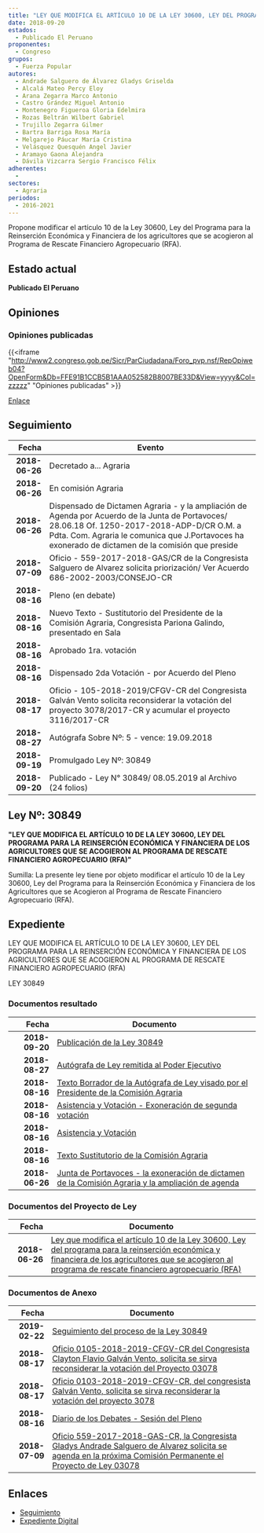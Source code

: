 ```yaml
---
title: "LEY QUE MODIFICA EL ARTÍCULO 10 DE LA LEY 30600, LEY DEL PROGRAMA PARA LA REINSERCIÓN ECONÓMICA Y FINANCIERA DE LOS AGRICULTORES QUE SE ACOGIERON AL PROGRAMA DE RESCATE FINANCIERO AGROPECUARIO (RFA)"
date: 2018-09-20
estados: 
  - Publicado El Peruano
proponentes: 
  - Congreso
grupos: 
  - Fuerza Popular
autores: 
  - Andrade Salguero de Álvarez Gladys Griselda
  - Alcalá Mateo Percy Eloy
  - Arana Zegarra Marco Antonio
  - Castro Grández Miguel Antonio
  - Montenegro Figueroa Gloria Edelmira
  - Rozas Beltrán Wilbert Gabriel
  - Trujillo Zegarra Gilmer
  - Bartra Barriga Rosa María
  - Melgarejo Páucar María Cristina
  - Velásquez Quesquén Angel Javier
  - Aramayo Gaona Alejandra
  - Dávila Vizcarra Sergio Francisco Félix
adherentes: 
  - 
sectores: 
  - Agraria
periodos: 
  - 2016-2021
---
```


Propone modificar el artículo 10 de la Ley 30600, Ley del Programa para la Reinserción Económica y Financiera de los agricultores que se acogieron al Programa de Rescate Financiero Agropecuario (RFA).


## Estado actual

**Publicado El Peruano**

## Opiniones

### Opiniones publicadas

{{<iframe "http://www2.congreso.gob.pe/Sicr/ParCiudadana/Foro_pvp.nsf/RepOpiweb04?OpenForm&Db=FFE91B1CCB5B1AAA052582B8007BE33D&View=yyyy&Col=zzzzz" "Opiniones publicadas" >}}

[Enlace](http://www2.congreso.gob.pe/Sicr/ParCiudadana/Foro_pvp.nsf/RepOpiweb04?OpenForm&Db=FFE91B1CCB5B1AAA052582B8007BE33D&View=yyyy&Col=zzzzz)

## Seguimiento

| Fecha | Evento |
|------:|--------|
| **2018-06-26** | Decretado a... Agraria|
| **2018-06-26** | En comisión Agraria|
| **2018-06-26** | Dispensado de Dictamen Agraria - y la ampliación de Agenda por Acuerdo de la Junta de Portavoces/ 28.06.18 Of. 1250-2017-2018-ADP-D/CR O.M. a Pdta. Com. Agraria le comunica que J.Portavoces ha exonerado de dictamen de la comisión que preside|
| **2018-07-09** | Oficio - 559-2017-2018-GAS/CR de la Congresista Salguero de Alvarez solicita priorización/ Ver Acuerdo 686-2002-2003/CONSEJO-CR|
| **2018-08-16** | Pleno (en debate)|
| **2018-08-16** | Nuevo Texto - Sustitutorio del Presidente de la Comisión Agraria, Congresista Pariona Galindo, presentado en Sala|
| **2018-08-16** | Aprobado 1ra. votación|
| **2018-08-16** | Dispensado 2da Votación - por Acuerdo del Pleno|
| **2018-08-17** | Oficio - 105-2018-2019/CFGV-CR del Congresista Galván Vento solicita reconsiderar la votación del proyecto 3078/2017-CR y acumular el proyecto 3116/2017-CR|
| **2018-08-27** | Autógrafa Sobre Nº: 5 - vence: 19.09.2018|
| **2018-09-19** | Promulgado Ley Nº: 30849|
| **2018-09-20** | Publicado - Ley N° 30849/ 08.05.2019 al Archivo (24 folios)|

## Ley Nº: 30849

**"LEY QUE MODIFICA EL ARTÍCULO 10 DE LA LEY 30600, LEY DEL PROGRAMA PARA LA REINSERCIÓN ECONÓMICA Y FINANCIERA DE LOS AGRICULTORES QUE SE ACOGIERON AL PROGRAMA DE RESCATE FINANCIERO AGROPECUARIO (RFA)"**

Sumilla: La presente ley tiene por objeto modificar el artículo 10 de la Ley 30600, Ley del Programa para la Reinserción Económica y Financiera de los Agricultores que se Acogieron al Programa de Rescate Financiero Agropecuario (RFA).


## Expediente

LEY QUE MODIFICA EL ARTÍCULO 10 DE LA LEY 30600, LEY DEL PROGRAMA PARA LA REINSERCIÓN ECONÓMICA Y FINANCIERA DE LOS AGRICULTORES QUE SE ACOGIERON AL PROGRAMA DE RESCATE FINANCIERO AGROPECUARIO (RFA)

LEY 30849


### Documentos resultado

| Fecha | Documento |
|------:|--------|
| **2018-09-20** | [Publicación de la Ley 30849](http://www.leyes.congreso.gob.pe/Documentos/2016_2021/ADLP/Normas_Legales/30849-LEY.pdf) |
| **2018-08-27** | [Autógrafa de Ley remitida al Poder Ejecutivo](http://www.leyes.congreso.gob.pe/Documentos/2016_2021/ADLP/Texto_Aprobado/AU0307820180827.PDF) |
| **2018-08-16** | [Texto Borrador de la Autógrafa de Ley visado por el Presidente de la Comisión Agraria](http://www.leyes.congreso.gob.pe/Documentos/2016_2021/Texto_Borrador_de_Autografa/BAU0307820180816.pdf) |
| **2018-08-16** | [Asistencia y Votación - Exoneración de segunda votación](http://www.leyes.congreso.gob.pe/Documentos/2016_2021/Asistencia_y_Votacion/Proyectos_de_Ley/Exoneracion_de_Segunda_Votacion/ESV0307820180816..pdf) |
| **2018-08-16** | [Asistencia y Votación](http://www.leyes.congreso.gob.pe/Documentos/2016_2021/Asistencia_y_Votacion/Proyectos_de_Ley/AV0307820180816.pdf) |
| **2018-08-16** | [Texto Sustitutorio de la Comisión Agraria](http://www.leyes.congreso.gob.pe/Documentos/2016_2021/Texto_Sustitutorio/Proyectos_de_Ley/TS0307820180816.pdf) |
| **2018-06-26** | [Junta de Portavoces - la exoneración de dictamen de la Comisión Agraria y la ampliación de agenda](http://www.leyes.congreso.gob.pe/Documentos/2016_2021/Acuerdos/Junta_Portavoces/AJP0307820180626..pdf) |

### Documentos del Proyecto de Ley

| Fecha | Documento |
|------:|--------|
| **2018-06-26** | [Ley que modifica el artículo 10 de la Ley 30600, Ley del programa para la reinserción económica y financiera de los agricultores que se acogieron al programa de rescate financiero agropecuario (RFA)](http://www.leyes.congreso.gob.pe/Documentos/2016_2021/Proyectos_de_Ley_y_de_Resoluciones_Legislativas/PL0307820180626..pdf) |

### Documentos de Anexo

| Fecha | Documento |
|------:|--------|
| **2019-02-22** | [Seguimiento del proceso de la Ley 30849](http://www.leyes.congreso.gob.pe/Documentos/2016_2021/Seguimiento_de_Proyectos_de_Ley/03078PL20190222.pdf) |
| **2018-08-17** | [Oficio 0105-2018-2019-CFGV-CR del Congresista Clayton Flavio Galván Vento, solicita se sirva reconsiderar la votación del Proyecto 03078](http://www.leyes.congreso.gob.pe/Documentos/2016_2021/Oficios/Congresistas/OFICIO-0105-2018-2019-CFGV-CR.pdf) |
| **2018-08-17** | [Oficio 0103-2018-2019-CFGV-CR, del congresista Galván Vento, solicita se sirva reconsiderar la votación del proyecto 3078](http://www.leyes.congreso.gob.pe/Documentos/2016_2021/Oficios/Congresistas/OFICIO-0103-2018-2019-CFGV-CR.pdf) |
| **2018-08-16** | [Diario de los Debates - Sesión del Pleno](http://www2.congreso.gob.pe/Sicr/DiarioDebates/Publicad.nsf/SesionesPleno/05256D6E0073DFE9052582EC00066C7A/$FILE/PLO-2018-4.pdf) |
| **2018-07-09** | [Oficio 559-2017-2018-GAS-CR, la Congresista Gladys Andrade Salguero de Alvarez solicita se agenda en la próxima Comisión Permanente el Proyecto de Ley 03078](http://www.leyes.congreso.gob.pe/Documentos/2016_2021/Oficios/Congresistas/OFICIO-559-2017-2018-GAS-CR.pdf) |

## Enlaces 

- [Seguimiento](http://www2.congreso.gob.pe/Sicr/TraDocEstProc/CLProLey2016.nsf/f7fff46988ca05b1052578e100829cc7/cb3bfa48f7519844052582b8007b12aa?OpenDocument)
- [Expediente Digital](http://www2.congreso.gob.pe/Sicr/TraDocEstProc/CLProLey2016.nsf/f7fff46988ca05b1052578e100829cc7/cb3bfa48f7519844052582b8007b12aa?OpenDocument&Click=05257FB7005EB655.eb71d0cf91d8294e05256cdf006b5706/$Body/0.1C6C)
